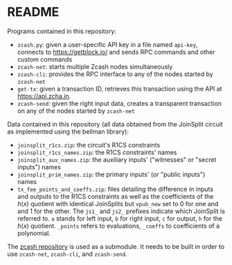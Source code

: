# README

Programs contained in this repository:

- `zcash.py`: given a user-specific API key in a file named `api-key`, connects to https://getblock.io/ and sends RPC commands and other custom commands
- `zcash-net`: starts multiple Zcash nodes simultaneously
- `zcash-cli`: provides the RPC interface to any of the nodes started by `zcash-net`
- `get-tx`: given a transaction ID, retrieves this transaction using the API at https://api.zcha.in.
- `zcash-send`: given the right input data, creates a transparent transaction on any of the nodes started by `zcash-net`

Data contained in this repository (all data obtained from the JoinSplit circuit as implemented using the bellman library):

- `joinsplit_r1cs.zip`: the circuit's R1CS constraints
- `joinsplit_r1cs_names.zip`: the R1CS constraints' names
- `joinsplit_aux_names.zip`: the auxiliary inputs' ("witnesses" or "secret inputs") names
- `joinsplit_prim_names.zip`: the primary inputs'  (or "public inputs") names
- `tx_fee_points_and_coeffs.zip`: files detailing the difference in inputs and outputs to the R1CS constraints as well as the coefficients of the $h(x)$ quotient with identical JoinSplits but `vpub_new` set to $0$ for one and and $1$ for the other. The `js1_` and `js2_` prefixes indicate which JoinSplit is referred to. `a` stands for left input, `b` for right input, `c` for output, `h` for the $h(x)$ quotient. `_points` refers to evaluations, `_coeffs` to coefficients of a polynomial.

The [zcash repository](https://github.com/zcash/zcash) is used as a submodule.
It needs to be built in order to use `zcash-net`, `zcash-cli`, and `zcash-send`.
